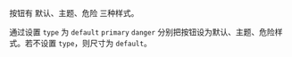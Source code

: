 按钮有 默认、主题、危险 三种样式。

通过设置 `type` 为 `default` `primary` `danger` 分别把按钮设为默认、主题、危险样式。若不设置 `type`，则尺寸为 `default`。